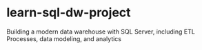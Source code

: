 # learn-sql-dw-project
Building a modern data warehouse with SQL Server, including ETL Processes, data modeling, and analytics
